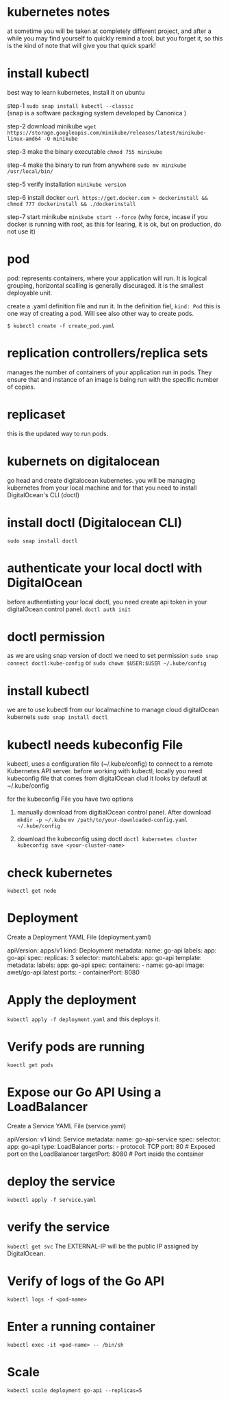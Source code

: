 # kubernetes notes 

at sometime you will be taken at completely different project, and after a while
you may find yourself to quickly remind a tool, but you forget it, so this is the
kind of note that will give you that quick spark! 

# install kubectl
best way to learn kubernetes, install it on ubuntu 

step-1
`sudo snap install kubectl --classic`    
(snap is a software packaging system developed by Canonica )

step-2
download minikube
`wget https://storage.googleapis.com/minikube/releases/latest/minikube-linux-amd64 -O minikube`

step-3
make the binary executable
`chmod 755 minikube` 

step-4
make the binary to run from anywhere
`sudo mv minikube /usr/local/bin/`

step-5 
verify installation
`minikube version`

step-6
install docker 
`curl https://get.docker.com > dockerinstall && chmod 777 dockerinstall && ./dockerinstall`

step-7
start minikube
`minikube start --force`    (why force, incase if you docker is running with root, as this for learing, it is ok, but on production, do not use it)

# pod 
pod: represents containers, where your application will run. It is logical grouping, horizontal scalling is generally discuraged. 
it is the smallest deployable unit.

create a .yaml definition file and run it. In the definition fiel, `kind: Pod` this is one way
of creating a pod. Will see also other way to create pods. 

`$ kubectl create -f create_pod.yaml`

# replication controllers/replica sets 
manages the number of containers of your application run in pods. They ensure that and instance of an image is being run with the specific number of copies. 

# replicaset 
this is the updated way to run pods. 


# kubernets on digitalocean

go head and create digitalocean kubernetes.
you will be managing kubernetes from your local machine 
and for that you need to install DigitalOcean's CLI (doctl) 

# install doctl (Digitalocean CLI)
`sudo snap install doctl`

# authenticate your local doctl with DigitalOcean
before authentiating your local doctl, you need create api token in your digitalOcean
control panel. 
`doctl auth init` 

#  doctl permission
 as we are using snap version of doctl we need to set permission
 `sudo snap connect doctl:kube-config`  or `sudo chown $USER:$USER ~/.kube/config`

# install kubectl 
we are to use kubectl from our localmachine to manage cloud digitalOcean kubernets
`sudo snap install doctl`

# kubectl needs kubeconfig File 
kubectl, uses a configuration file (~/.kube/config) to connect to a remote Kubernetes API server.
before working with kubectl, locally you need kubeconfig file that comes from digitalOcean clud 
it looks by defautl at ~/.kube/config

for the kubeconfig File you have two options
1. manually download from digitialOcean control panel. After download 
`mkdir -p ~/.kube`
`mv /path/to/your-downloaded-config.yaml ~/.kube/config`

2. download the kubeconfig using doctl
`doctl kubernetes cluster kubeconfig save <your-cluster-name>`

# check kubernetes 
`kubectl get node` 

# Deployment 
Create a Deployment YAML File (deployment.yaml)

apiVersion: apps/v1
kind: Deployment
metadata:
  name: go-api
  labels:
    app: go-api
spec:
  replicas: 3
  selector:
    matchLabels:
      app: go-api
  template:
    metadata:
      labels:
        app: go-api
    spec:
      containers:
      - name: go-api
        image: awet/go-api:latest 
        ports:
        - containerPort: 8080
   
# Apply the deployment
`kubectl apply -f deployment.yaml` and this deploys it. 

# Verify pods are running 
`kuectl get pods` 

# Expose our Go API Using a LoadBalancer
Create a Service YAML File (service.yaml)

apiVersion: v1
kind: Service
metadata:
  name: go-api-service
spec:
  selector:
    app: go-api
  type: LoadBalancer
  ports:
    - protocol: TCP
      port: 80    # Exposed port on the LoadBalancer
      targetPort: 8080  # Port inside the container

# deploy the service 
`kubectl apply -f service.yaml`

# verify the service 
`kubectl get svc`  The EXTERNAL-IP will be the public IP assigned by DigitalOcean.

# Verify of logs of the Go API
`kubectl logs -f <pod-name>`

# Enter a running container
`kubectl exec -it <pod-name> -- /bin/sh`

# Scale 
`kubectl scale deployment go-api --replicas=5`